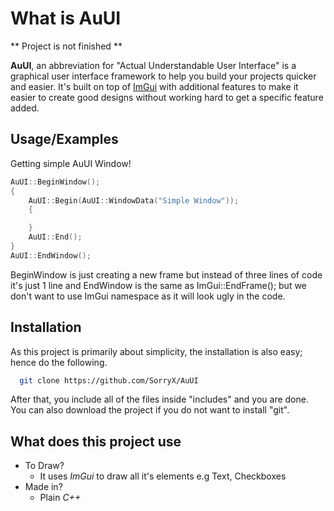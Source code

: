 # What is AuUI

** Project is not finished **

**AuUI**, an abbreviation for "Actual Understandable User Interface" is a graphical user interface framework to help you build your projects quicker and easier. 
It's built on top of [ImGui](https://github.com/ocornut/imgui) with additional features to make it easier to create good designs without working hard to get a specific feature added. 

## Usage/Examples

Getting simple AuUI Window!
```c++
AuUI::BeginWindow();
{
    AuUI::Begin(AuUI::WindowData("Simple Window"));
    {

    }
    AuUI::End();
}
AuUI::EndWindow();
```

BeginWindow is just creating a new frame but instead of three lines of code it's just 1 line and EndWindow is the same as ImGui::EndFrame();
but we don't want to use ImGui namespace as it will look ugly in the code.
  

## Installation

As this project is primarily about simplicity, the installation is also easy; hence do the following.

```bash
  git clone https://github.com/SorryX/AuUI
```

After that, you include all of the files inside "includes" and you are done.
<br>
You can also download the project if you do not want to install "git".

## What does this project use

- To Draw?
  - It uses *ImGui* to draw all it's elements e.g Text, Checkboxes
- Made in?
  - Plain *C++*

